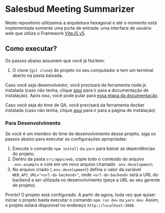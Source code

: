 # Salesbud Meeting Summarizer

Neste repositório utilizamos a arquitetura hexagonal e até o momento está implementada somente uma porta de entrada: uma interface de usuário web que utiliza o Framework [ViteJS v5](https://vitejs.dev/).

## Como executar?

Os passos abaixo assumem que você já fez/tem:

1. O clone (`git clone`) do projeto no seu computador e tem um terminal aberto na pasta baixada.

Caso você seja desenvolvedor, você precisará da ferramenta node.js instalada (caso não tenha, clique [aqui](https://nodejs.org/en/download/) para ir para a documentação de instalação). Após isso, você pode pular para [essa etapa da documentação](#para-testes-de-qualidade-qa).

Caso você seja do time de QA, você precisará da ferramenta docker instalada (caso não tenha, clique [aqui](https://www.docker.com/) para ir para a página de instalação)

### **Para Desenvolvimento**

Se você é um membro do time de desenvolvimento desse projeto, siga os passos abaixo para executar as configurações apropriadas:

1. Execute o comando `npm install` ou `yarn` para baixar as dependências do projeto;
2. Dentro da pasta `src/apps/web`, copie todo o conteúdo do arquivo `.env.example` e cole em um novo arquivo chamado `.env.development`;
3. No arquivo criado (`.env.development`) defina o valor da variável `WEB_API_URL="<url-do-backend>"`, onde `<url-do-backend>` será a URL do backend a ser utilizada no desenvolvimento (peça a URL ao seu gerente de projeto).

Pronto! O projeto está configurado. A partir de agora, toda vez que quiser iniciar o projeto basta executar o comando `npm run dev` ou `yarn dev`. Assim, o projeto estará disponível no endereço `http://localhost:3000`.

